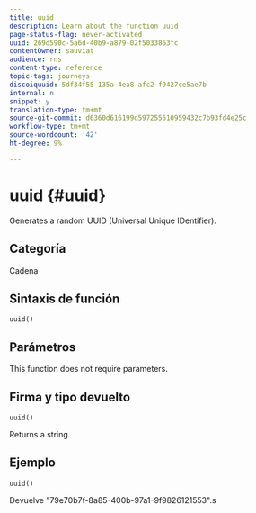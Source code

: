 ```yaml
---
title: uuid
description: Learn about the function uuid
page-status-flag: never-activated
uuid: 269d590c-5a6d-40b9-a879-02f5033863fc
contentOwner: sauviat
audience: rns
content-type: reference
topic-tags: journeys
discoiquuid: 5df34f55-135a-4ea8-afc2-f9427ce5ae7b
internal: n
snippet: y
translation-type: tm+mt
source-git-commit: d6360d616199d597255610959432c7b93fd4e25c
workflow-type: tm+mt
source-wordcount: '42'
ht-degree: 9%

---
```



# uuid {#uuid}

Generates a random UUID (Universal Unique IDentifier).

## Categoría

Cadena

## Sintaxis de función

`uuid()`

## Parámetros

This function does not require parameters.

## Firma y tipo devuelto

`uuid()`

Returns a string.

## Ejemplo

`uuid()`

Devuelve &quot;79e70b7f-8a85-400b-97a1-9f9826121553&quot;.s
